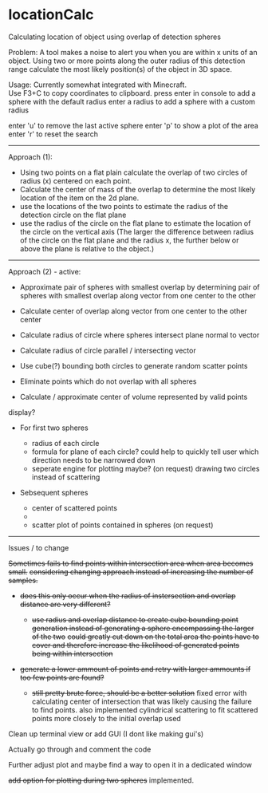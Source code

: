 # locationCalc
 Calculating location of object using overlap of detection spheres

Problem:
A tool makes a noise to alert you when you are within x units of an object.
Using two or more points along the outer radius of this detection range calculate the most likely position(s) of the object in 3D space.

Usage:
Currently somewhat integrated with Minecraft.  
Use F3+C to copy coordinates to clipboard.
press enter in console to add a sphere with the default radius
enter a radius to add a sphere with a custom radius

enter 'u' to remove the last active sphere
enter 'p' to show a plot of the area
enter 'r' to reset the search

___________________________________________________________________________________________________________________________________________________________________________________

Approach (1):
- Using two points on a flat plain calculate the overlap of two circles of radius (x) centered on each point.
- Calculate the center of mass of the overlap to determine the most likely location of the item on the 2d plane.
- use the locations of the two points to estimate the radius of the detection circle on the flat plane
- use the radius of the circle on the flat plane to estimate the location of the circle on the vertical axis
(The larger the difference between radius of the circle on the flat plane and the radius x, the further below or above the plane is relative to the object.)
___________________________________________________________________________________________________________________________________________________________________________________

Approach (2) - active:
- Approximate pair of spheres with smallest overlap by determining pair of spheres with smallest overlap along vector from one center to the other
- Calculate center of overlap along vector from one center to the other center
- Calculate radius of circle where spheres intersect plane normal to vector
- Calculate radius of circle parallel / intersecting vector

- Use cube(?) bounding both circles to generate random scatter points
- Eliminate points which do not overlap with all spheres
- Calculate / approximate center of volume represented by valid points

display?
- For first two spheres
    - radius of each circle
    - formula for plane of each circle?
       could help to quickly tell user which direction needs to be narrowed down
    - seperate engine for plotting maybe? (on request)
         drawing two circles instead of scattering

- Sebsequent spheres
    - center of scattered points
    - 
    - scatter plot of points contained in spheres (on request)

___________________________________________________________________________________________________________________________________________________________________________________

Issues / to change

~~Sometimes fails to find points within intersection area when area becomes small.~~
~~considering changing approach instead of increasing the number of samples.~~
 - ~~does this only occur when the radius of instersection and overlap distance are very different?~~
    - ~~use radius and overlap distance to create cube bounding point generation instead of generating a sphere encompassing the larger of the two~~
         ~~could greatly cut down on the total area the points have to cover and therefore increase the likelihood of generated points being within intersection~~

 - ~~generate a lower ammount of points and retry with larger ammounts if too few points are found?~~
    - ~~still pretty brute force, should be a better solution~~
fixed error with calculating center of intersection that was likely causing the failure to find points.
also implemented cylindrical scattering to fit scattered points more closely to the initial overlap used

Clean up terminal view or add GUI (I dont like making gui's)

Actually go through and comment the code

Further adjust plot and maybe find a way to open it in a dedicated window

~~add option for plotting during two spheres~~
implemented.

